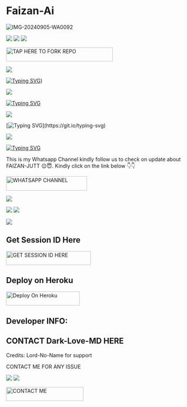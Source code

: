 # Faizan-Ai
![IMG-20240905-WA0092](https://i.ibb.co/9mdHyGDL/shaban-md.jpg)

<a><img src='https://i.imgur.com/LyHic3i.gif'/></a>
<a><img src='https://i.imgur.com/LyHic3i.gif'/></a>
<a><img src='https://i.imgur.com/LyHic3i.gif'/></a>


<a href="https://github.com/ayodejibot/Ghost-MD/fork"><img title="TAP HERE TO FORK REPO" src="https://img.shields.io/badge/TAP HERE TO FORK REPO-h?color=black&style=for-the-badge&logo=github" width="290" height="38.45"/></a></p>


<a><img src='https://i.imgur.com/LyHic3i.gif'/></a>


[![Typing SVG](https://readme-typing-svg.demolab.com?font=Fira+Code&pause=1000&color=F70202&background=5A4FFF39&width=435&lines=FAZIMD+)](https://git.io/typing-svg)) 




<a><img src='https://i.imgur.com/LyHic3i.gif'/></a>





[![Typing SVG](https://readme-typing-svg.herokuapp.com?font=Rockstar-ExtraBold&size=30&pause=1000&color=0000FF&center=true&vCenter=true&width=815&height=60&lines=𝐓𝐇𝐄+𝐁𝐄𝐒𝐓+𝐅𝐑𝐎𝐌+FAIZAN-MD)](https://git.io/typing-svg)

<a><img src='https://i.imgur.com/LyHic3i.gif'/></a>


[![Typing SVG](https://readme-typing-svg.herokuapp.com?font=Rockstar-ExtraBold&color=F33A6A&lines=𝗖𝗢𝗗𝗘+𝗕𝗬+FAIZAN-JUTT-MD+Enjoy!!!)](https://git.io/typing-svg)

<a><img src='https://i.imgur.com/LyHic3i.gif'/></a>

[![Typing SVG](https://readme-typing-svg.herokuapp.com?font=Rockstar-ExtraBold&color=blue&lines=WHATSAPP+CHANNEL)](https://git.io/typing-svg)
<br>
<p>This is my Whatsapp Channel kindly follow us to check on update about FAIZAN-JUTT 😌😇. Kindly click on the link below 👇👇
 <p><a href="https://whatsapp.com/channel/0029VbBdQyRBPzjUMvx8Fb2g"><img title="WHATSAPP CHANNEL" src="https://img.shields.io/badge/WHATSAPP CHANNEL-w?color=purple&style=for-the-badge&logo=Whatsapp" width="220" height="38.45"/></a></p>
 
<a><img src='https://i.imgur.com/LyHic3i.gif'/></a>




<a><img src='https://i.imgur.com/LyHic3i.gif'/></a>
<a><img src='https://i.imgur.com/LyHic3i.gif'/></a>

<a><img src='https://i.imgur.com/LyHic3i.gif'/></a>

## Get Session ID Here
<p><a href="https://silva-creds.onrender.com/pair"><img title="GET SESSION ID HERE" src="https://img.shields.io/badge/ Get Session ID-h?color=yellow&style=for-the-badge&logo=Session ID" width="230" height="38.45"/></a></p>

## Deploy on Heroku 
<p><a href="https://dashboard.heroku.com/new?template=https://github.com/ayodejibot/Ghost-MD"><img title="Deploy On Heroku" src="https://img.shields.io/badge/ heroku-h?color=blue&style=for-the-badge&logo=heroku" width="200" height="38.45"/></a></p>



## Developer INFO:

## CONTACT Dark-Love-MD HERE
Credits: Lord-No-Name for support
  <p>CONTACT ME FOR ANY ISSUE</p>

  

<a><img src='https://i.imgur.com/LyHic3i.gif'/></a>
<a><img src='https://i.imgur.com/LyHic3i.gif'/></a>


   <a href="https://t.me//darklovemd"><img title="CONTACT ME" src="https://img.shields.io/badge/CONTACT ME-h?color=blue&style=for-the-badge&logo=luis" width="210" height="38.45"/></a></p>
   
